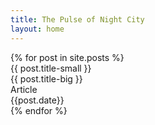 ```yaml
---
title: The Pulse of Night City
layout: home
---
```

<div class="articles-inner">
{% for post in site.posts %}
    <div class="post-card" style="cursor: pointer;" onclick="window.location='{{ post.url }}';">
        <div class="article-title">
            <div class="article-title-small">{{ post.title-small }}</div>
            <div class="article-title-big">{{ post.title-big }}</div>
        </div>
        <div class="article-footer">
            <div>Article</div>
            <div>{{post.date}}</div>
        </div>
    </div>
{% endfor %}
<div>
